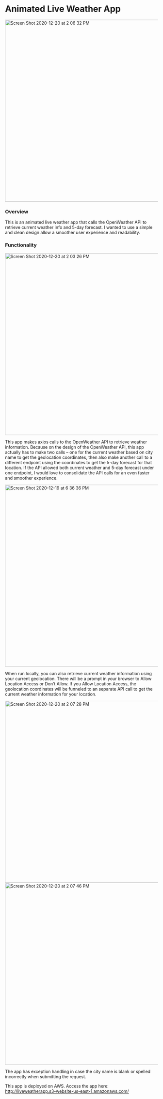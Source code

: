 # Animated Live Weather App

<img width="600" alt="Screen Shot 2020-12-20 at 2 06 32 PM" src="https://user-images.githubusercontent.com/25806927/102722063-9970cc00-42cc-11eb-9d69-18116a426e44.png">


### Overview

This is an animated live weather app that calls the OpenWeather API to retrieve current weather info and 5-day forecast. I wanted to use a simple and clean design allow a smoother user experience and readability.

### Functionality

<img width="600" alt="Screen Shot 2020-12-20 at 2 03 26 PM" src="https://user-images.githubusercontent.com/25806927/102721993-28311900-42cc-11eb-99f5-9820e55f5f57.png">

This app makes axios calls to the OpenWeather API to retrieve weather information. Because on the design of the OpenWeather API, this app actually has to make two calls – one for the current weather based on city name to get the geolocation coordinates, then also make another call to a different endpoint using the coordinates to get the 5-day forecast for that location. If the API allowed both current weather and 5-day forecast under one endpoint, I would love to consolidate the API calls for an even faster and smoother experience.

<img width="600" alt="Screen Shot 2020-12-19 at 6 36 36 PM" src="https://user-images.githubusercontent.com/25806927/102721838-48aca380-42cb-11eb-9337-14d6ff2a4bdb.png">

When run locally, you can also retrieve current weather information using your current geolocation. There will be a prompt in your browser to Allow Location Access or Don’t Allow. If you Allow Location Access, the geolocation coordinates will be funneled to an separate API call to get the current weather information for your location.

<img width="600" alt="Screen Shot 2020-12-20 at 2 07 28 PM" src="https://user-images.githubusercontent.com/25806927/102722096-cfae4b80-42cc-11eb-8ab9-7f6dccffc2dc.png">

<img width="600" alt="Screen Shot 2020-12-20 at 2 07 46 PM" src="https://user-images.githubusercontent.com/25806927/102722097-d5a42c80-42cc-11eb-9eab-24d34a1d6030.png">

The app has exception handling in case the city name is blank or spelled incorrectly when submitting the request. 

This app is deployed on AWS. Access the app here:
http://liveweatherapp.s3-website-us-east-1.amazonaws.com/
